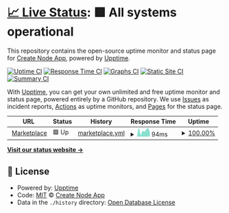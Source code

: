 # [📈 Live Status](https://Create-Node-App.github.io/monitor): <!--live status--> **🟩 All systems operational**

This repository contains the open-source uptime monitor and status page for [Create Node App](https://Create-Node-App.github.io/monitor), powered by [Upptime](https://github.com/upptime/upptime).

[![Uptime CI](https://github.com/Create-Node-App/monitor/workflows/Uptime%20CI/badge.svg)](https://github.com/Create-Node-App/monitor/actions?query=workflow%3A%22Uptime+CI%22)
[![Response Time CI](https://github.com/Create-Node-App/monitor/workflows/Response%20Time%20CI/badge.svg)](https://github.com/Create-Node-App/monitor/actions?query=workflow%3A%22Response+Time+CI%22)
[![Graphs CI](https://github.com/Create-Node-App/monitor/workflows/Graphs%20CI/badge.svg)](https://github.com/Create-Node-App/monitor/actions?query=workflow%3A%22Graphs+CI%22)
[![Static Site CI](https://github.com/Create-Node-App/monitor/workflows/Static%20Site%20CI/badge.svg)](https://github.com/Create-Node-App/monitor/actions?query=workflow%3A%22Static+Site+CI%22)
[![Summary CI](https://github.com/Create-Node-App/monitor/workflows/Summary%20CI/badge.svg)](https://github.com/Create-Node-App/monitor/actions?query=workflow%3A%22Summary+CI%22)

With [Upptime](https://upptime.js.org), you can get your own unlimited and free uptime monitor and status page, powered entirely by a GitHub repository. We use [Issues](https://github.com/Create-Node-App/monitor/issues) as incident reports, [Actions](https://github.com/Create-Node-App/monitor/actions) as uptime monitors, and [Pages](https://Create-Node-App.github.io/monitor) for the status page.

<!--start: status pages-->
<!-- This summary is generated by Upptime (https://github.com/upptime/upptime) -->
<!-- Do not edit this manually, your changes will be overwritten -->
<!-- prettier-ignore -->
| URL | Status | History | Response Time | Uptime |
| --- | ------ | ------- | ------------- | ------ |
| <img alt="" src="https://icons.duckduckgo.com/ip3/create-node-app.github.io.ico" height="13"> [Marketplace](https://create-node-app.github.io/marketplace/) | 🟩 Up | [marketplace.yml](https://github.com/Create-Node-App/monitor/commits/HEAD/history/marketplace.yml) | <details><summary><img alt="Response time graph" src="./graphs/marketplace/response-time-week.png" height="20"> 94ms</summary><br><a href="https://Create-Node-App.github.io/monitor/history/marketplace"><img alt="Response time 91" src="https://img.shields.io/endpoint?url=https%3A%2F%2Fraw.githubusercontent.com%2FCreate-Node-App%2Fmonitor%2FHEAD%2Fapi%2Fmarketplace%2Fresponse-time.json"></a><br><a href="https://Create-Node-App.github.io/monitor/history/marketplace"><img alt="24-hour response time 93" src="https://img.shields.io/endpoint?url=https%3A%2F%2Fraw.githubusercontent.com%2FCreate-Node-App%2Fmonitor%2FHEAD%2Fapi%2Fmarketplace%2Fresponse-time-day.json"></a><br><a href="https://Create-Node-App.github.io/monitor/history/marketplace"><img alt="7-day response time 94" src="https://img.shields.io/endpoint?url=https%3A%2F%2Fraw.githubusercontent.com%2FCreate-Node-App%2Fmonitor%2FHEAD%2Fapi%2Fmarketplace%2Fresponse-time-week.json"></a><br><a href="https://Create-Node-App.github.io/monitor/history/marketplace"><img alt="30-day response time 110" src="https://img.shields.io/endpoint?url=https%3A%2F%2Fraw.githubusercontent.com%2FCreate-Node-App%2Fmonitor%2FHEAD%2Fapi%2Fmarketplace%2Fresponse-time-month.json"></a><br><a href="https://Create-Node-App.github.io/monitor/history/marketplace"><img alt="1-year response time 91" src="https://img.shields.io/endpoint?url=https%3A%2F%2Fraw.githubusercontent.com%2FCreate-Node-App%2Fmonitor%2FHEAD%2Fapi%2Fmarketplace%2Fresponse-time-year.json"></a></details> | <details><summary><a href="https://Create-Node-App.github.io/monitor/history/marketplace">100.00%</a></summary><a href="https://Create-Node-App.github.io/monitor/history/marketplace"><img alt="All-time uptime 100.00%" src="https://img.shields.io/endpoint?url=https%3A%2F%2Fraw.githubusercontent.com%2FCreate-Node-App%2Fmonitor%2FHEAD%2Fapi%2Fmarketplace%2Fuptime.json"></a><br><a href="https://Create-Node-App.github.io/monitor/history/marketplace"><img alt="24-hour uptime 100.00%" src="https://img.shields.io/endpoint?url=https%3A%2F%2Fraw.githubusercontent.com%2FCreate-Node-App%2Fmonitor%2FHEAD%2Fapi%2Fmarketplace%2Fuptime-day.json"></a><br><a href="https://Create-Node-App.github.io/monitor/history/marketplace"><img alt="7-day uptime 100.00%" src="https://img.shields.io/endpoint?url=https%3A%2F%2Fraw.githubusercontent.com%2FCreate-Node-App%2Fmonitor%2FHEAD%2Fapi%2Fmarketplace%2Fuptime-week.json"></a><br><a href="https://Create-Node-App.github.io/monitor/history/marketplace"><img alt="30-day uptime 100.00%" src="https://img.shields.io/endpoint?url=https%3A%2F%2Fraw.githubusercontent.com%2FCreate-Node-App%2Fmonitor%2FHEAD%2Fapi%2Fmarketplace%2Fuptime-month.json"></a><br><a href="https://Create-Node-App.github.io/monitor/history/marketplace"><img alt="1-year uptime 100.00%" src="https://img.shields.io/endpoint?url=https%3A%2F%2Fraw.githubusercontent.com%2FCreate-Node-App%2Fmonitor%2FHEAD%2Fapi%2Fmarketplace%2Fuptime-year.json"></a></details>

<!--end: status pages-->

[**Visit our status website →**](https://Create-Node-App.github.io/monitor)

## 📄 License

- Powered by: [Upptime](https://github.com/upptime/upptime)
- Code: [MIT](./LICENSE) © [Create Node App](https://Create-Node-App.github.io/monitor)
- Data in the `./history` directory: [Open Database License](https://opendatacommons.org/licenses/odbl/1-0/)
